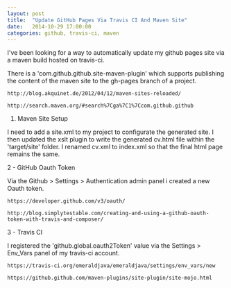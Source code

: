 ```yaml
---
layout: post
title:  "Update GitHub Pages Via Travis CI And Maven Site"
date:   2014-10-29 17:00:00
categories: github, travis-ci, maven
---
```


I've been looking for a way to automatically update my github pages site via a maven build hosted on travis-ci. 

There is a 'com.github.github.site-maven-plugin' which supports publishing the content of the maven site to the gh-pages branch of a project.

	http://blog.akquinet.de/2012/04/12/maven-sites-reloaded/

	http://search.maven.org/#search%7Cga%7C1%7Ccom.github.github

1. Maven Site Setup 

I need to add a site.xml to my project to configurate the generated site. 
I then updated the xslt plugin to write the generated cv.html file within the 'target/site' folder.
I renamed cv.xml to index.xml so that the final html page remains the same.

2 - GitHub Oauth Token

Via the Github > Settings > Authentication admin panel i created a new Oauth token.

	https://developer.github.com/v3/oauth/

	http://blog.simplytestable.com/creating-and-using-a-github-oauth-token-with-travis-and-composer/

3 - Travis CI

I registered the 'github.global.oauth2Token' value via the Settings > Env_Vars panel of my travis-ci account.

	https://travis-ci.org/emeraldjava/emeraldjava/settings/env_vars/new

	https://github.github.com/maven-plugins/site-plugin/site-mojo.html
	

